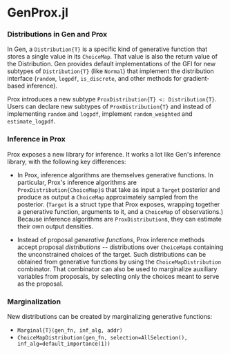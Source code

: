 # GenProx.jl

### Distributions in Gen and Prox
In Gen, a `Distribution{T}` is a specific kind of generative function that stores a single
value in its `ChoiceMap`. That value is also the return value of the Distribution.
Gen provides default implementations of the GFI for new subtypes of `Distribution{T}`
(like `Normal`)
that implement the distribution interface (`random`, `logpdf`, `is_discrete`, and other
methods for gradient-based inference).

Prox introduces a new subtype `ProxDistribution{T} <: Distribution{T}`. Users can declare
new subtypes of `ProxDistribution{T}` and instead of implementing `random` and `logpdf`,
implement `random_weighted` and `estimate_logpdf`.

### Inference in Prox
Prox exposes a new library for inference. It works a lot like Gen's inference library,
with the following key differences:

* In Prox, inference algorithms are themselves generative functions. In particular, 
Prox's inference algorithms are `ProxDistribution{ChoiceMap}`s 
that take as input a `Target` posterior and produce as output
a `ChoiceMap` approximately sampled from the posterior. 
(`Target` is a struct type that Prox exposes, 
wrapping together a generative function, arguments to it,
and a `ChoiceMap` of observations.) Because inference algorithms
are `ProxDistribution`s, they can estimate their own output densities.

* Instead of proposal *generative functions*, Prox inference methods accept
proposal *distributions* -- distributions over `ChoiceMap`s containing the
unconstrained choices of the target. Such distributions can be obtained from
generative functions by using the `ChoiceMapDistribution` combinator. That
combinator can also be used to marginalize auxiliary variables from proposals,
by selecting only the choices meant to serve as the proposal.

### Marginalization
New distributions can be created by marginalizing generative functions:

* `Marginal{T}(gen_fn, inf_alg, addr)`
* `ChoiceMapDistribution(gen_fn, selection=AllSelection(), inf_alg=default_importance(1))`




